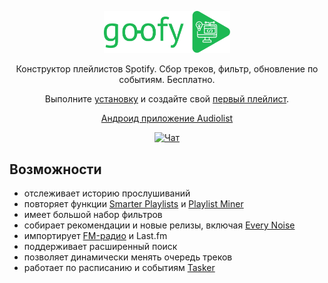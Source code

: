 <p align="center"><img width="40%" style="margin: 0" src="docs/img/logo.svg"></img></p>
<p align="center">Конструктор плейлистов Spotify. Сбор треков, фильтр, обновление по событиям. Бесплатно.</p>
<p align="center">Выполните <a target="_blank" href="https://chimildic.github.io/goofy/#/install">установку</a> и создайте свой <a target="_blank" href="https://chimildic.github.io/goofy/#/first-playlist">первый плейлист</a>.</p>

<p align="center"><a target="_blank" href="https://play.google.com/store/apps/details?id=ru.chimildic.audiolist">Андроид приложение Audiolist</p>

<p align="center"><a target="_blank" href="https://t.me/forum_goofy"><img alt="Чат" src="https://img.shields.io/badge/Telegram-Чат-blue?logo=telegram&logoColor=white"></a></p>
 
## Возможности

- отслеживает историю прослушиваний
- повторяет функции <a target="_blank" href="http://smarterplaylists.playlistmachinery.com/about.html">Smarter Playlists</a> и <a target="_blank" href="http://playlistminer.playlistmachinery.com/">Playlist Miner</a></li>
- имеет большой набор фильтров
- собирает рекомендации и новые релизы, включая <a target="_blank" href="https://everynoise.com/new_releases_by_genre.cgi">Every Noise</a></li>
- импортирует <a target="_blank" href="https://chimildic.github.io/goofy/#/addon?id=Импорт-треков-с-радио">FM-радио</a> и Last.fm</li>
- поддерживает расширенный поиск
- позволяет динамически менять очередь треков</li>
- работает по расписанию и событиям <a target="_blank" href="https://github.com/Chimildic/goofy/discussions/124">Tasker</a></li>
